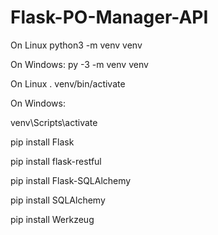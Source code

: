 # Flask-PO-Manager-API

On Linux
python3 -m venv venv

 On Windows:
 py -3 -m venv venv

 On Linux
 . venv/bin/activate

 On Windows:

 venv\Scripts\activate

 pip install Flask

 pip install flask-restful

 pip install Flask-SQLAlchemy

 pip install SQLAlchemy

 pip install Werkzeug
